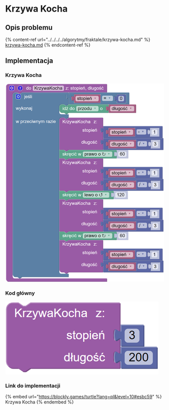 # Krzywa Kocha

## Opis problemu

{% content-ref url="../../../../algorytmy/fraktale/krzywa-kocha.md" %}
[krzywa-kocha.md](../../../../algorytmy/fraktale/krzywa-kocha.md)
{% endcontent-ref %}

## Implementacja

### Krzywa Kocha

![Funkcja rysujące krzywą Kocha](<../../../../.gitbook/assets/image (14).png>)

### Kod główny

![Wywołanie funkcji rysującej krzywą Kocha](<../../../../.gitbook/assets/image (15).png>)

### Link do implementacji

{% embed url="https://blockly.games/turtle?lang=pl&level=10#esbc59" %}
Krzywa Kocha
{% endembed %}
